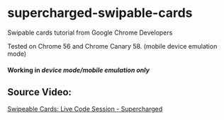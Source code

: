 # supercharged-swipable-cards

Swipable cards tutorial from Google Chrome Developers

Tested on Chrome 56 and Chrome Canary 58. (mobile device emulation mode)

#### Working in _device mode/mobile emulation only_


## Source Video:
[Swipeable Cards: Live Code Session - Supercharged](https://www.youtube.com/watch?v=rBSY7BOYRo4)
